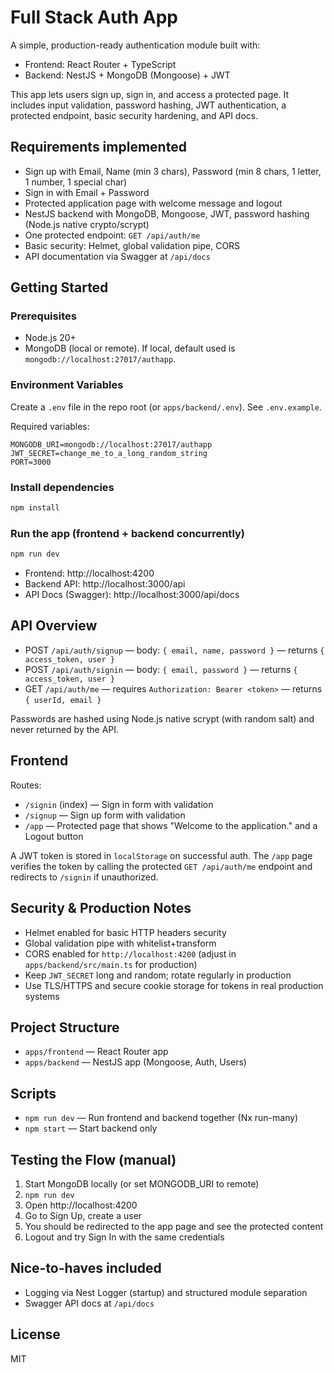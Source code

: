 # Full Stack Auth App

A simple, production-ready authentication module built with:

- Frontend: React Router + TypeScript
- Backend: NestJS + MongoDB (Mongoose) + JWT

This app lets users sign up, sign in, and access a protected page. It includes input validation, password hashing, JWT authentication, a protected endpoint, basic security hardening, and API docs.

## Requirements implemented

- Sign up with Email, Name (min 3 chars), Password (min 8 chars, 1 letter, 1 number, 1 special char)
- Sign in with Email + Password
- Protected application page with welcome message and logout
- NestJS backend with MongoDB, Mongoose, JWT, password hashing (Node.js native crypto/scrypt)
- One protected endpoint: `GET /api/auth/me`
- Basic security: Helmet, global validation pipe, CORS
- API documentation via Swagger at `/api/docs`

## Getting Started

### Prerequisites
- Node.js 20+
- MongoDB (local or remote). If local, default used is `mongodb://localhost:27017/authapp`.

### Environment Variables
Create a `.env` file in the repo root (or `apps/backend/.env`). See `.env.example`.

Required variables:

```
MONGODB_URI=mongodb://localhost:27017/authapp
JWT_SECRET=change_me_to_a_long_random_string
PORT=3000
```

### Install dependencies

```bash
npm install
```

### Run the app (frontend + backend concurrently)

```bash
npm run dev
```

- Frontend: http://localhost:4200
- Backend API: http://localhost:3000/api
- API Docs (Swagger): http://localhost:3000/api/docs

## API Overview

- POST `/api/auth/signup` — body: `{ email, name, password }` — returns `{ access_token, user }`
- POST `/api/auth/signin` — body: `{ email, password }` — returns `{ access_token, user }`
- GET `/api/auth/me` — requires `Authorization: Bearer <token>` — returns `{ userId, email }`

Passwords are hashed using Node.js native scrypt (with random salt) and never returned by the API.

## Frontend

Routes:
- `/signin` (index) — Sign in form with validation
- `/signup` — Sign up form with validation
- `/app` — Protected page that shows "Welcome to the application." and a Logout button

A JWT token is stored in `localStorage` on successful auth. The `/app` page verifies the token by calling the protected `GET /api/auth/me` endpoint and redirects to `/signin` if unauthorized.

## Security & Production Notes

- Helmet enabled for basic HTTP headers security
- Global validation pipe with whitelist+transform
- CORS enabled for `http://localhost:4200` (adjust in `apps/backend/src/main.ts` for production)
- Keep `JWT_SECRET` long and random; rotate regularly in production
- Use TLS/HTTPS and secure cookie storage for tokens in real production systems

## Project Structure

- `apps/frontend` — React Router app
- `apps/backend` — NestJS app (Mongoose, Auth, Users)

## Scripts

- `npm run dev` — Run frontend and backend together (Nx run-many)
- `npm start` — Start backend only

## Testing the Flow (manual)
1. Start MongoDB locally (or set MONGODB_URI to remote)
2. `npm run dev`
3. Open http://localhost:4200
4. Go to Sign Up, create a user
5. You should be redirected to the app page and see the protected content
6. Logout and try Sign In with the same credentials

## Nice-to-haves included
- Logging via Nest Logger (startup) and structured module separation
- Swagger API docs at `/api/docs`

## License
MIT
